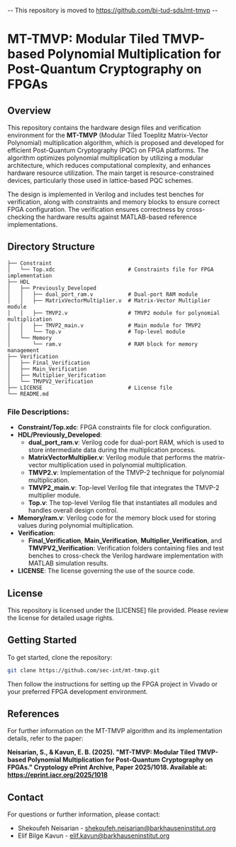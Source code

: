 -- This repository is moved to https://github.com/bi-tud-sds/mt-tmvp --

# MT-TMVP: Modular Tiled TMVP-based Polynomial Multiplication for Post-Quantum Cryptography on FPGAs

## Overview

This repository contains the hardware design files and verification environment for the **MT-TMVP** (Modular Tiled Toeplitz Matrix-Vector Polynomial) multiplication algorithm, which is proposed and developed for efficient Post-Quantum Cryptography (PQC) on FPGA platforms. The algorithm optimizes polynomial multiplication by utilizing a modular architecture, which reduces computational complexity, and enhances hardware resource utilization. The main target is resource-constrained devices, particularly those used in lattice-based PQC schemes.

The design is implemented in Verilog and includes test benches for verification, along with constraints and memory blocks to ensure correct FPGA configuration. The verification ensures correctness by cross-checking the hardware results against MATLAB-based reference implementations.

## Directory Structure

```plaintext
├── Constraint
│   └── Top.xdc                       # Constraints file for FPGA implementation
├── HDL
│   ├── Previously_Developed
│   │   ├── dual_port_ram.v           # Dual-port RAM module
│   │   ├── MatrixVectorMultiplier.v  # Matrix-Vector Multiplier module
│   │   ├── TMVP2.v                   # TMVP2 module for polynomial multiplication
│   │   ├── TMVP2_main.v              # Main module for TMVP2
│   │   └── Top.v                     # Top-level module
│   └── Memory
│       └── ram.v                     # RAM block for memory management
├── Verification
│   ├── Final_Verification
│   ├── Main_Verification
│   ├── Multiplier_Verification
│   └── TMVPV2_Verification
├── LICENSE                           # License file
└── README.md
```

### File Descriptions:

- **Constraint/Top.xdc**: FPGA constraints file for clock configuration.
- **HDL/Previously_Developed**:
  - **dual_port_ram.v**: Verilog code for dual-port RAM, which is used to store intermediate data during the multiplication process.
  - **MatrixVectorMultiplier.v**: Verilog module that performs the matrix-vector multiplication used in polynomial multiplication.
  - **TMVP2.v**: Implementation of the TMVP-2 technique for polynomial multiplication.
  - **TMVP2_main.v**: Top-level Verilog file that integrates the TMVP-2 multiplier module.
  - **Top.v**: The top-level Verilog file that instantiates all modules and handles overall design control.
- **Memory/ram.v**: Verilog code for the memory block used for storing values during polynomial multiplication.
- **Verification**:
  - **Final_Verification**, **Main_Verification**, **Multiplier_Verification**, and **TMVPV2_Verification**: Verification folders containing files and test benches to cross-check the Verilog hardware implementation with MATLAB simulation results.
- **LICENSE**: The license governing the use of the source code.

## License

This repository is licensed under the [LICENSE] file provided. Please review the license for detailed usage rights.

## Getting Started

To get started, clone the repository:

```bash
git clone https://github.com/sec-int/mt-tmvp.git
```

Then follow the instructions for setting up the FPGA project in Vivado or your preferred FPGA development environment. 

## References

For further information on the MT-TMVP algorithm and its implementation details, refer to the paper:

**Neisarian, S., & Kavun, E. B. (2025). "MT-TMVP: Modular Tiled TMVP-based Polynomial Multiplication for Post-Quantum Cryptography on FPGAs." Cryptology ePrint Archive, Paper 2025/1018. Available at: https://eprint.iacr.org/2025/1018**

## Contact

For questions or further information, please contact:
- Shekoufeh Neisarian - [shekoufeh.neisarian@barkhauseninstitut.org](mailto:shekoufeh.neisarian@barkhauseninstitut.org)
- Elif Bilge Kavun - [elif.kavun@barkhauseninstitut.org](mailto:elif.kavun@barkhauseninstitut.org)
